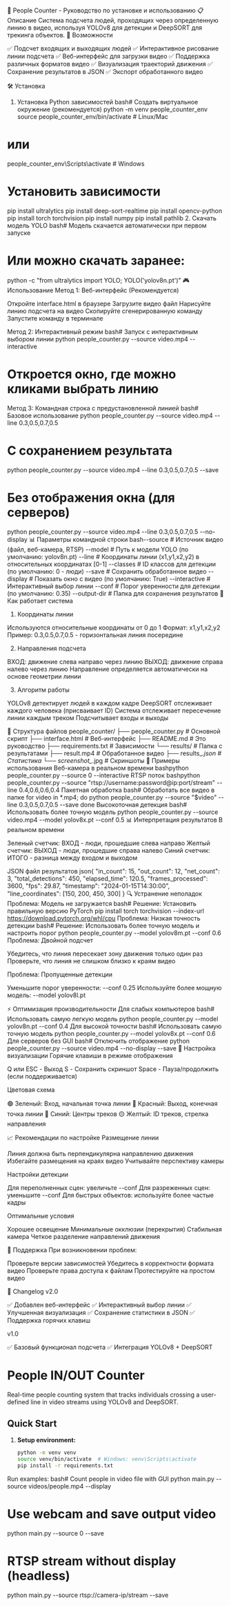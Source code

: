 🎯 People Counter - Руководство по установке и использованию
📋 Описание
Система подсчета людей, проходящих через определенную линию в видео, используя YOLOv8 для детекции и DeepSORT для трекинга объектов.
🚀 Возможности

✅ Подсчет входящих и выходящих людей
✅ Интерактивное рисование линии подсчета
✅ Веб-интерфейс для загрузки видео
✅ Поддержка различных форматов видео
✅ Визуализация траекторий движения
✅ Сохранение результатов в JSON
✅ Экспорт обработанного видео

🛠️ Установка
1. Установка Python зависимостей
bash# Создать виртуальное окружение (рекомендуется)
python -m venv people_counter_env
source people_counter_env/bin/activate  # Linux/Mac
# или
people_counter_env\Scripts\activate  # Windows

# Установить зависимости
pip install ultralytics
pip install deep-sort-realtime
pip install opencv-python
pip install torch torchvision
pip install numpy
pip install pathlib
2. Скачать модель YOLO
bash# Модель скачается автоматически при первом запуске
# Или можно скачать заранее:
python -c "from ultralytics import YOLO; YOLO('yolov8n.pt')"
🎮 Использование
Метод 1: Веб-интерфейс (Рекомендуется)

Откройте interface.html в браузере
Загрузите видео файл
Нарисуйте линию подсчета на видео
Скопируйте сгенерированную команду
Запустите команду в терминале

Метод 2: Интерактивный режим
bash# Запуск с интерактивным выбором линии
python people_counter.py --source video.mp4 --interactive

# Откроется окно, где можно кликами выбрать линию
Метод 3: Командная строка с предустановленной линией
bash# Базовое использование
python people_counter.py --source video.mp4 --line 0.3,0.5,0.7,0.5

# С сохранением результата
python people_counter.py --source video.mp4 --line 0.3,0.5,0.7,0.5 --save

# Без отображения окна (для серверов)
python people_counter.py --source video.mp4 --line 0.3,0.5,0.7,0.5 --no-display
📊 Параметры командной строки
bash--source        # Источник видео (файл, веб-камера, RTSP)
--model         # Путь к модели YOLO (по умолчанию: yolov8n.pt)
--line          # Координаты линии (x1,y1,x2,y2) в относительных координатах [0-1]
--classes       # ID классов для детекции (по умолчанию: 0 - люди)
--save          # Сохранить обработанное видео
--display       # Показать окно с видео (по умолчанию: True)
--interactive   # Интерактивный выбор линии
--conf          # Порог уверенности для детекции (по умолчанию: 0.35)
--output-dir    # Папка для сохранения результатов
🎯 Как работает система
1. Координаты линии

Используются относительные координаты от 0 до 1
Формат: x1,y1,x2,y2
Пример: 0.3,0.5,0.7,0.5 - горизонтальная линия посередине

2. Направления подсчета

ВХОД: движение слева направо через линию
ВЫХОД: движение справа налево через линию
Направление определяется автоматически на основе геометрии линии

3. Алгоритм работы

YOLOv8 детектирует людей в каждом кадре
DeepSORT отслеживает каждого человека (присваивает ID)
Система отслеживает пересечение линии каждым треком
Подсчитывает входы и выходы

📁 Структура файлов
people_counter/
├── people_counter.py      # Основной скрипт
├── interface.html         # Веб-интерфейс
├── README.md             # Это руководство
├── requirements.txt      # Зависимости
└── results/              # Папка с результатами
    ├── result.mp4        # Обработанное видео
    ├── results_*.json    # Статистика
    └── screenshot_*.jpg  # Скриншоты
🔧 Примеры использования
Веб-камера в реальном времени
bashpython people_counter.py --source 0 --interactive
RTSP поток
bashpython people_counter.py --source "rtsp://username:password@ip:port/stream" --line 0.4,0.6,0.6,0.4
Пакетная обработка
bash# Обработать все видео в папке
for video in *.mp4; do
    python people_counter.py --source "$video" --line 0.3,0.5,0.7,0.5 --save
done
Высокоточная детекция
bash# Использовать более точную модель
python people_counter.py --source video.mp4 --model yolov8x.pt --conf 0.5
📊 Интерпретация результатов
В реальном времени

Зеленый счетчик: ВХОД - люди, прошедшие слева направо
Желтый счетчик: ВЫХОД - люди, прошедшие справа налево
Синий счетчик: ИТОГО - разница между входом и выходом

JSON файл результатов
json{
  "in_count": 15,
  "out_count": 12,
  "net_count": 3,
  "total_detections": 450,
  "elapsed_time": 120.5,
  "frames_processed": 3600,
  "fps": 29.87,
  "timestamp": "2024-01-15T14:30:00",
  "line_coordinates": [150, 200, 450, 300]
}
🔍 Устранение неполадок
Проблема: Модель не загружается
bash# Решение: Установить правильную версию PyTorch
pip install torch torchvision --index-url https://download.pytorch.org/whl/cpu
Проблема: Низкая точность детекции
bash# Решение: Использовать более точную модель и настроить порог
python people_counter.py --model yolov8m.pt --conf 0.6
Проблема: Двойной подсчет

Убедитесь, что линия пересекает зону движения только один раз
Проверьте, что линия не слишком близко к краям видео

Проблема: Пропущенные детекции

Уменьшите порог уверенности: --conf 0.25
Используйте более мощную модель: --model yolov8l.pt

⚡ Оптимизация производительности
Для слабых компьютеров
bash# Использовать самую легкую модель
python people_counter.py --model yolov8n.pt --conf 0.4
Для высокой точности
bash# Использовать самую точную модель
python people_counter.py --model yolov8x.pt --conf 0.6
Для серверов без GUI
bash# Отключить отображение
python people_counter.py --source video.mp4 --no-display --save
🎨 Настройка визуализации
Горячие клавиши в режиме отображения

Q или ESC - Выход
S - Сохранить скриншот
Space - Пауза/продолжить (если поддерживается)

Цветовая схема

🟢 Зеленый: Вход, начальная точка линии
🔴 Красный: Выход, конечная точка линии
🔵 Синий: Центры треков
🟡 Желтый: ID треков, стрелка направления

📈 Рекомендации по настройке
Размещение линии

Линия должна быть перпендикулярна направлению движения
Избегайте размещения на краях видео
Учитывайте перспективу камеры

Настройки детекции

Для переполненных сцен: увеличьте --conf
Для разреженных сцен: уменьшите --conf
Для быстрых объектов: используйте более частые кадры

Оптимальные условия

Хорошее освещение
Минимальные окклюзии (перекрытия)
Стабильная камера
Четкое разделение направлений движения

🤝 Поддержка
При возникновении проблем:

Проверьте версии зависимостей
Убедитесь в корректности формата видео
Проверьте права доступа к файлам
Протестируйте на простом видео

📝 Changelog
v2.0

✅ Добавлен веб-интерфейс
✅ Интерактивный выбор линии
✅ Улучшенная визуализация
✅ Сохранение статистики в JSON
✅ Поддержка горячих клавиш

v1.0

✅ Базовый функционал подсчета
✅ Интеграция YOLOv8 + DeepSORT









# People IN/OUT Counter

Real-time people counting system that tracks individuals crossing a user-defined line in video streams using YOLOv8 and DeepSORT.

## Quick Start

1. **Setup environment:**
   ```bash
   python -m venv venv
   source venv/bin/activate  # Windows: venv\Scripts\activate
   pip install -r requirements.txt

Run examples:
bash# Count people in video file with GUI
python main.py --source videos/people.mp4 --display

# Use webcam and save output video
python main.py --source 0 --save

# RTSP stream without display (headless)
python main.py --source rtsp://camera-ip/stream --save